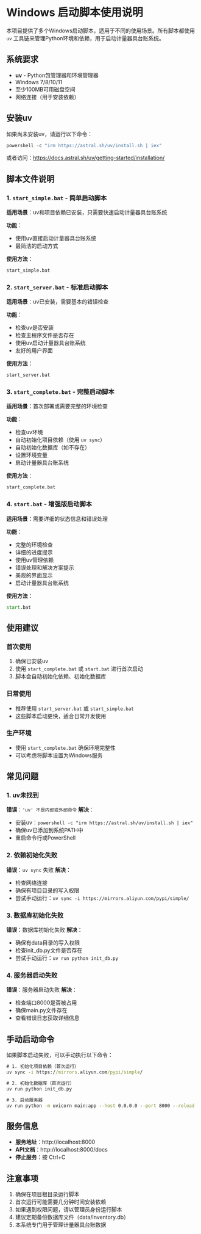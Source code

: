 # Windows 启动脚本使用说明

本项目提供了多个Windows启动脚本，适用于不同的使用场景。所有脚本都使用 `uv` 工具链来管理Python环境和依赖，用于启动计量器具台账系统。

## 系统要求

- **uv** - Python包管理器和环境管理器
- Windows 7/8/10/11
- 至少100MB可用磁盘空间
- 网络连接（用于安装依赖）

## 安装uv

如果尚未安装uv，请运行以下命令：
```powershell
powershell -c "irm https://astral.sh/uv/install.sh | iex"
```

或者访问：https://docs.astral.sh/uv/getting-started/installation/

## 脚本文件说明

### 1. `start_simple.bat` - 简单启动脚本
**适用场景**：uv和项目依赖已安装，只需要快速启动计量器具台账系统

**功能**：
- 使用uv直接启动计量器具台账系统
- 最简洁的启动方式

**使用方法**：
```cmd
start_simple.bat
```

### 2. `start_server.bat` - 标准启动脚本
**适用场景**：uv已安装，需要基本的错误检查

**功能**：
- 检查uv是否安装
- 检查主程序文件是否存在
- 使用uv启动计量器具台账系统
- 友好的用户界面

**使用方法**：
```cmd
start_server.bat
```

### 3. `start_complete.bat` - 完整启动脚本
**适用场景**：首次部署或需要完整的环境检查

**功能**：
- 检查uv环境
- 自动初始化项目依赖（使用 `uv sync`）
- 自动初始化数据库（如不存在）
- 设置环境变量
- 启动计量器具台账系统

**使用方法**：
```cmd
start_complete.bat
```

### 4. `start.bat` - 增强版启动脚本
**适用场景**：需要详细的状态信息和错误处理

**功能**：
- 完整的环境检查
- 详细的进度提示
- 使用uv管理依赖
- 错误处理和解决方案提示
- 美观的界面显示
- 启动计量器具台账系统

**使用方法**：
```cmd
start.bat
```

## 使用建议

### 首次使用
1. 确保已安装uv
2. 使用 `start_complete.bat` 或 `start.bat` 进行首次启动
3. 脚本会自动初始化依赖、初始化数据库

### 日常使用
- 推荐使用 `start_server.bat` 或 `start_simple.bat`
- 这些脚本启动更快，适合日常开发使用

### 生产环境
- 使用 `start_complete.bat` 确保环境完整性
- 可以考虑将脚本设置为Windows服务

## 常见问题

### 1. uv未找到
**错误**：`'uv' 不是内部或外部命令`
**解决**：
- 安装uv：`powershell -c "irm https://astral.sh/uv/install.sh | iex"`
- 确保uv已添加到系统PATH中
- 重启命令行或PowerShell

### 2. 依赖初始化失败
**错误**：`uv sync` 失败
**解决**：
- 检查网络连接
- 确保有项目目录的写入权限
- 尝试手动运行：`uv sync -i https://mirrors.aliyun.com/pypi/simple/`

### 3. 数据库初始化失败
**错误**：数据库初始化失败
**解决**：
- 确保有data目录的写入权限
- 检查init_db.py文件是否存在
- 尝试手动运行：`uv run python init_db.py`

### 4. 服务器启动失败
**错误**：服务器启动失败
**解决**：
- 检查端口8000是否被占用
- 确保main.py文件存在
- 查看错误日志获取详细信息

## 手动启动命令

如果脚本启动失败，可以手动执行以下命令：

```cmd
# 1. 初始化项目依赖（首次运行）
uv sync -i https://mirrors.aliyun.com/pypi/simple/

# 2. 初始化数据库（首次运行）
uv run python init_db.py

# 3. 启动服务器
uv run python -m uvicorn main:app --host 0.0.0.0 --port 8000 --reload
```

## 服务信息

- **服务地址**：http://localhost:8000
- **API文档**：http://localhost:8000/docs
- **停止服务**：按 Ctrl+C

## 注意事项

1. 确保在项目根目录运行脚本
2. 首次运行可能需要几分钟时间安装依赖
3. 如果遇到权限问题，请以管理员身份运行脚本
4. 建议定期备份数据库文件（data/inventory.db）
5. 本系统专门用于管理计量器具台账数据